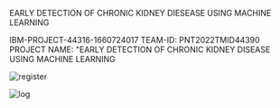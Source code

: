 EARLY DETECTION OF CHRONIC KIDNEY DIESEASE USING MACHINE LEARNING     

IBM-PROJECT-44316-1660724017
TEAM-ID: PNT2022TMID44390
PROJECT NAME: "EARLY DETECTION OF CHRONIC KIDNEY DISEASE USING MACHINE LEARNING


![register](https://user-images.githubusercontent.com/100985219/201517461-d27a9488-a5cd-4c32-9b55-20b060ae25cc.jpg)

![log](https://user-images.githubusercontent.com/100985219/201517457-ef3dbeb2-592e-479a-809a-ae8461b2e1bd.jpg)




















